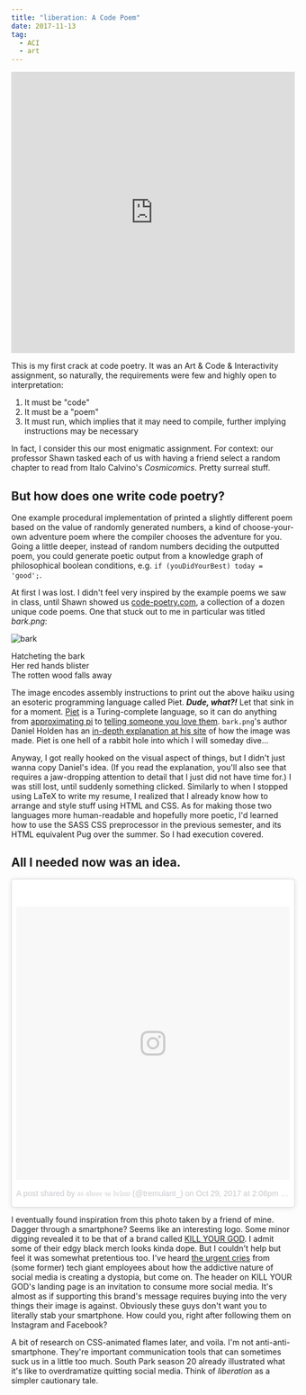 ```yaml
---
title: "liberation: A Code Poem"
date: 2017-11-13
tag:
  - ACI
  - art
---
```


<iframe height="500" style="width: 100%;" scrolling="no" title="liberation" src="https://codepen.io/dawneraq/embed/rpeQbM?height=500&theme-id=dark&default-tab=html,result" frameborder="no" loading="lazy" allowtransparency="true" allowfullscreen="true">
  See the Pen <a href='https://codepen.io/dawneraq/pen/rpeQbM'>liberation</a> by Andrew Aquino
  (<a href='https://codepen.io/dawneraq'>@dawneraq</a>) on <a href='https://codepen.io'>CodePen</a>.
</iframe>

This is my first crack at code poetry. It was an Art & Code & Interactivity assignment, so naturally, the requirements were few and highly open to interpretation:

1. It must be "code"
1. It must be a "poem"
1. It must run, which implies that it may need to compile, further implying instructions may be necessary

In fact, I consider this our most enigmatic assignment. For context: our professor Shawn tasked each of us with having a friend select a random chapter to read from Italo Calvino's _Cosmicomics_. Pretty surreal stuff.

## But how does one write code poetry?

One example procedural implementation of printed a slightly different poem based on the value of randomly generated numbers, a kind of choose-your-own adventure poem where the compiler chooses the adventure for you. Going a little deeper, instead of random numbers deciding the outputted poem, you could generate poetic output from a knowledge graph of philosophical boolean conditions, e.g. `if (youDidYourBest) today = 'good';`.

At first I was lost. I didn't feel very inspired by the example poems we saw in class, until Shawn showed us [code-poetry.com](http://code-poetry.com/home), a collection of a dozen unique code poems. One that stuck out to me in particular was titled _bark.png_:

![bark](http://code-poetry.com/static/img/bark.png)

<figcaption>
  Hatcheting the bark
  <br />
  Her red hands blister
  <br />
  The rotten wood falls away
</figcaption>

The image encodes assembly instructions to print out the above haiku using an esoteric programming language called Piet. _**Dude, what?!**_ Let that sink in for a moment. [Piet](http://www.dangermouse.net/esoteric/piet.html) is a Turing-complete language, so it can do anything from [approximating pi](https://www.bertnase.de/npiet/npiet-execute.php) to [telling someone you love them](http://www.dangermouse.net/esoteric/piet/ILoveYouLaura-Explained.png). `bark.png`'s author Daniel Holden has an [in-depth explanation at his site](http://theorangeduck.com/page/making-poetry-piet) of how the image was made. Piet is one hell of a rabbit hole into which I will someday dive...

Anyway, I got really hooked on the visual aspect of things, but I didn't just wanna copy Daniel's idea. (If you read the explanation, you'll also see that requires a jaw-dropping attention to detail that I just did not have time for.) I was still lost, until suddenly something clicked. Similarly to when I stopped using LaTeX to write my resume, I realized that I already know how to arrange and style stuff using HTML and CSS. As for making those two languages more human-readable and hopefully more poetic, I'd learned how to use the SASS CSS preprocessor in the previous semester, and its HTML equivalent Pug over the summer. So I had execution covered.

## All I needed now was an idea.

<!-- TODO Find a different picture -->
<blockquote class="instagram-media" data-instgrm-permalink="https://www.instagram.com/p/Ba2K4EvH8Sp/" data-instgrm-version="8" style=" background:#FFF; border:0; border-radius:3px; box-shadow:0 0 1px 0 rgba(0,0,0,0.5),0 1px 10px 0 rgba(0,0,0,0.15); margin: 1px; max-width:658px; padding:0; width:99.375%; width:-webkit-calc(100% - 2px); width:calc(100% - 2px);"><div style="padding:8px;"> <div style=" background:#F8F8F8; line-height:0; margin-top:40px; padding:50% 0; text-align:center; width:100%;"> <div style=" background:url(data:image/png;base64,iVBORw0KGgoAAAANSUhEUgAAACwAAAAsCAMAAAApWqozAAAABGdBTUEAALGPC/xhBQAAAAFzUkdCAK7OHOkAAAAMUExURczMzPf399fX1+bm5mzY9AMAAADiSURBVDjLvZXbEsMgCES5/P8/t9FuRVCRmU73JWlzosgSIIZURCjo/ad+EQJJB4Hv8BFt+IDpQoCx1wjOSBFhh2XssxEIYn3ulI/6MNReE07UIWJEv8UEOWDS88LY97kqyTliJKKtuYBbruAyVh5wOHiXmpi5we58Ek028czwyuQdLKPG1Bkb4NnM+VeAnfHqn1k4+GPT6uGQcvu2h2OVuIf/gWUFyy8OWEpdyZSa3aVCqpVoVvzZZ2VTnn2wU8qzVjDDetO90GSy9mVLqtgYSy231MxrY6I2gGqjrTY0L8fxCxfCBbhWrsYYAAAAAElFTkSuQmCC); display:block; height:44px; margin:0 auto -44px; position:relative; top:-22px; width:44px;"></div></div><p style=" color:#c9c8cd; font-family:Arial,sans-serif; font-size:14px; line-height:17px; margin-bottom:0; margin-top:8px; overflow:hidden; padding:8px 0 7px; text-align:center; text-overflow:ellipsis; white-space:nowrap;"><a href="https://www.instagram.com/p/Ba2K4EvH8Sp/" style=" color:#c9c8cd; font-family:Arial,sans-serif; font-size:14px; font-style:normal; font-weight:normal; line-height:17px; text-decoration:none;" target="_blank">A post shared by 𝔞𝔰 𝔞𝔟𝔬𝔳𝔢 𝔰𝔬 𝔟𝔢𝔩𝔬𝔴 (@tremulant_)</a> on <time style=" font-family:Arial,sans-serif; font-size:14px; line-height:17px;" datetime="2017-10-29T21:06:31+00:00">Oct 29, 2017 at 2:06pm PDT</time></p></div></blockquote> <script async defer src="//platform.instagram.com/en_US/embeds.js"></script>

I eventually found inspiration from this photo taken by a friend of mine. Dagger through a smartphone? Seems like an interesting logo. Some minor digging revealed it to be that of a brand called [KILL YOUR GOD](http://www.killyourgod.net/). I admit some of their edgy black merch looks kinda dope. But I couldn't help but feel it was somewhat pretentious too. I've heard [the urgent cries](https://www.theguardian.com/technology/2017/oct/05/smartphone-addiction-silicon-valley-dystopia) from (some former) tech giant employees about how the addictive nature of social media is creating a dystopia, but come on. The header on KILL YOUR GOD's landing page is an invitation to consume more social media. It's almost as if supporting this brand's message requires buying into the very things their image is against. Obviously these guys don't want you to literally stab your smartphone. How could you, right after following them on Instagram and Facebook?

A bit of research on CSS-animated flames later, and voila. I'm not anti-anti-smartphone. They're important communication tools that can sometimes suck us in a little too much. South Park season 20 already illustrated what it's like to overdramatize quitting social media. Think of _liberation_ as a simpler cautionary tale.
